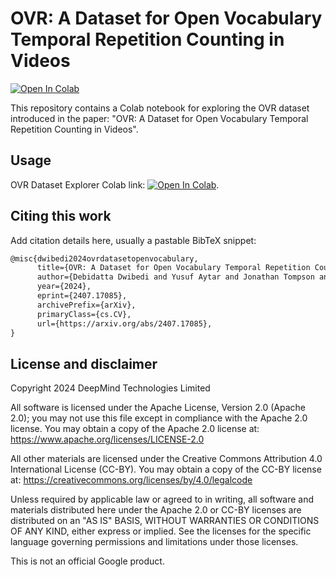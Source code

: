 # OVR: A Dataset for Open Vocabulary Temporal Repetition Counting in Videos

[![Open In
Colab](https://colab.research.google.com/assets/colab-badge.svg)](https://colab.research.google.com/github/google-deepmind/ovr/blob/master/ovr_dataset_explorer.ipynb)

This repository contains a Colab notebook for exploring the OVR dataset introduced in the paper: "OVR: A Dataset for Open Vocabulary Temporal Repetition Counting in Videos".

## Usage

OVR Dataset Explorer Colab link: [![Open In
Colab](https://colab.research.google.com/assets/colab-badge.svg)](https://colab.research.google.com/github/google-deepmind/ovr/blob/master/ovr_dataset_explorer.ipynb).

## Citing this work

Add citation details here, usually a pastable BibTeX snippet:

```latex
@misc{dwibedi2024ovrdatasetopenvocabulary,
      title={OVR: A Dataset for Open Vocabulary Temporal Repetition Counting in Videos},
      author={Debidatta Dwibedi and Yusuf Aytar and Jonathan Tompson and Andrew Zisserman},
      year={2024},
      eprint={2407.17085},
      archivePrefix={arXiv},
      primaryClass={cs.CV},
      url={https://arxiv.org/abs/2407.17085},
}
```

## License and disclaimer

Copyright 2024 DeepMind Technologies Limited

All software is licensed under the Apache License, Version 2.0 (Apache 2.0);
you may not use this file except in compliance with the Apache 2.0 license.
You may obtain a copy of the Apache 2.0 license at:
https://www.apache.org/licenses/LICENSE-2.0

All other materials are licensed under the Creative Commons Attribution 4.0
International License (CC-BY). You may obtain a copy of the CC-BY license at:
https://creativecommons.org/licenses/by/4.0/legalcode

Unless required by applicable law or agreed to in writing, all software and
materials distributed here under the Apache 2.0 or CC-BY licenses are
distributed on an "AS IS" BASIS, WITHOUT WARRANTIES OR CONDITIONS OF ANY KIND,
either express or implied. See the licenses for the specific language governing
permissions and limitations under those licenses.

This is not an official Google product.
